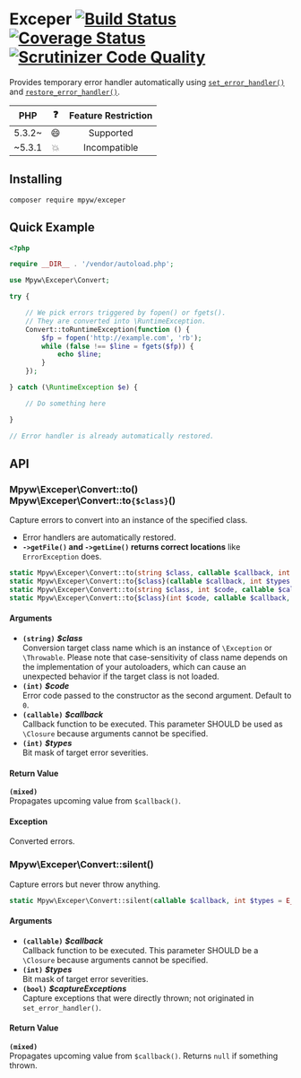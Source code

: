 # Exceper [![Build Status](https://travis-ci.com/mpyw/exceper.svg?branch=master)](https://travis-ci.com/mpyw/exceper) [![Coverage Status](https://coveralls.io/repos/github/mpyw/exceper/badge.svg?branch=master)](https://coveralls.io/github/mpyw/exceper?branch=master) [![Scrutinizer Code Quality](https://scrutinizer-ci.com/g/mpyw/exceper/badges/quality-score.png?b=master)](https://scrutinizer-ci.com/g/mpyw/exceper/?branch=master)

Provides temporary error handler automatically using [`set_error_handler()`] and [`restore_error_handler()`].

| PHP | :question: | Feature Restriction |
|:---:|:---:|:---:|
| 5.3.2~ | :smile: | Supported |
| ~5.3.1 | :boom: | Incompatible |

## Installing

```
composer require mpyw/exceper
```

## Quick Example

```php
<?php

require __DIR__ . '/vendor/autoload.php';

use Mpyw\Exceper\Convert;

try {

    // We pick errors triggered by fopen() or fgets().
    // They are converted into \RuntimeException.
    Convert::toRuntimeException(function () {
        $fp = fopen('http://example.com', 'rb');
        while (false !== $line = fgets($fp)) {
            echo $line;
        }
    });

} catch (\RuntimeException $e) {

    // Do something here

}

// Error handler is already automatically restored.
```

## API

### Mpyw\Exceper\Convert::to()<br>Mpyw\Exceper\Convert::to`{$class}`()

Capture errors to convert into an instance of the specified class.  

- Error handlers are automatically restored.
- **`->getFile()` and `->getLine()` returns correct locations** like `ErrorException` does.

```php
static Mpyw\Exceper\Convert::to(string $class, callable $callback, int $types = E_ALL | E_STRICT): mixed
static Mpyw\Exceper\Convert::to{$class}(callable $callback, int $types = E_ALL | E_STRICT): mixed
static Mpyw\Exceper\Convert::to(string $class, int $code, callable $callback, int $types = E_ALL | E_STRICT): mixed
static Mpyw\Exceper\Convert::to{$class}(int $code, callable $callback, int $types = E_ALL | E_STRICT): mixed
```

#### Arguments

- **`(string)`** __*$class*__<br /> Conversion target class name which is an instance of `\Exception` or `\Throwable`. Please note that case-sensitivity of class name depends on the implementation of your autoloaders, which can cause an unexpected behavior if the target class is not loaded.
- **`(int)`** __*$code*__<br /> Error code passed to the constructor as the second argument. Default to `0`.
- **`(callable)`** __*$callback*__<br /> Callback function to be executed. This parameter SHOULD be used as `\Closure` because arguments cannot be specified.
- **`(int)`** __*$types*__<br /> Bit mask of target error severities.

#### Return Value

**`(mixed)`**<br />Propagates upcoming value from `$callback()`.

#### Exception

Converted errors.

### Mpyw\Exceper\Convert::silent()

Capture errors but never throw anything.

```php
static Mpyw\Exceper\Convert::silent(callable $callback, int $types = E_ALL | E_STRICT, bool $captureExceptions = true): mixed
```

#### Arguments

- **`(callable)`** __*$callback*__<br /> Callback function to be executed. This parameter SHOULD be a `\Closure` because arguments cannot be specified.
- **`(int)`** __*$types*__<br /> Bit mask of target error severities.
- **`(bool)`** __*$captureExceptions*__<br /> Capture exceptions that were directly thrown; not originated in `set_error_handler()`.

#### Return Value

**`(mixed)`**<br />Propagates upcoming value from `$callback()`. Returns `null` if something thrown.

[`set_error_handler()`]: http://www.php.net/manual/function.set-error-handler.php
[`restore_error_handler()`]: http://www.php.net/manual/function.restore-error-handler.php
